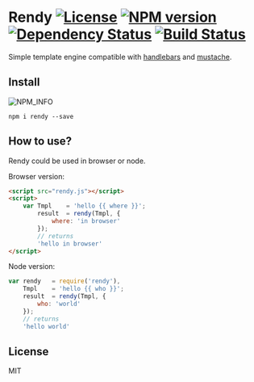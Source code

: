 # Rendy [![License][LicenseIMGURL]][LicenseURL] [![NPM version][NPMIMGURL]][NPMURL] [![Dependency Status][DependencyStatusIMGURL]][DependencyStatusURL] [![Build Status][BuildStatusIMGURL]][BuildStatusURL]
Simple template engine compatible with [handlebars](http://handlebarsjs.com "Handlebars") and [mustache](https://mustache.github.io "Mustache").

## Install
![NPM_INFO][NPM_INFO_IMG]

`npm i rendy --save`

## How to use?
Rendy could be used in browser or node.

Browser version:

```html
<script src="rendy.js"></script>
<script>
    var Tmpl    = 'hello {{ where }}';
        result  = rendy(Tmpl, {
            where: 'in browser'
        });
        // returns
        'hello in browser'
</script>
```

Node version:

```js
var rendy   = require('rendy'),
    Tmpl    = 'hello {{ who }}';
    result  = rendy(Tmpl, {
        who: 'world'
    });
    // returns
    'hello world'

```

## License

MIT

[NPM_INFO_IMG]:             https://nodei.co/npm/rendy.png?downloads&&stars&&downloadRank "npm install rendy"
[NPMIMGURL]:                https://img.shields.io/npm/v/rendy.svg?style=flat
[BuildStatusIMGURL]:        https://img.shields.io/travis/coderaiser/rendy/master.svg?style=flat
[DependencyStatusIMGURL]:   https://img.shields.io/gemnasium/coderaiser/rendy.svg?style=flat
[LicenseIMGURL]:            https://img.shields.io/badge/license-MIT-317BF9.svg?style=flat
[NPMURL]:                   https://npmjs.org/package/rendy "npm"
[BuildStatusURL]:           https://travis-ci.org/coderaiser/rendy  "Build Status"
[DependencyStatusURL]:      https://gemnasium.com/coderaiser/rendy "Dependency Status"
[LicenseURL]:               https://tldrlegal.com/license/mit-license "MIT License"

